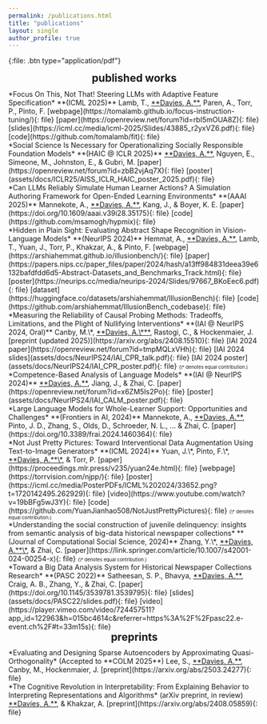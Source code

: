 ```yaml
---
permalink: /publications.html
title: "publications"
layout: single
author_profile: true
---
```


<style type="text/css">
  /* --- PAGE MODIFICATIONS --- */
  /* doing this with the page allows us to take up everything right of the author profile sidebar -- otherwise, twocol is too narrow */
  .page {   
    padding-right: 0px;
  }
  /* enable two-column mode for everything below page title */
  .page__content {
    columns: 2;
    column-gap: 20px;
    /* column-rule: 1px solid #51555d; */
  }
  /* reduce size of the top margin for h2 (## ...) blocks -- the only one changed is the first ome (2em -> 0em); and centering looks nicer here */
  h2 {
    margin: 0em 0 0.5em;
    text-align: center;
  }

  /* --- CUSTOM DIVS --- */
  /* wrap the full page in <div class="twocol">...</div> to enable two-column mode, and use <div class="break"></div> to end a column and begin the next one */
  .twocol {
    columns: 2;
    column-gap: 10px;
    column-fill: balance;
    column-rule: 2px solid #ff44cc;
    padding: 10px;
  }
  /* column break to start the second column */
  .break {
    break-before: column;
  }
</style>

{:file: .btn type="application/pdf"}

## published works

<div id="fit"></div>
*Focus On This, Not That! Steering LLMs with Adaptive Feature Specification*
**(ICML 2025)**          
Lamb, T., <ins>**Davies, A.**</ins>, Paren, A., Torr, P., Pinto, F.                         
[webpage](https://tomalamb.github.io/focus-instruction-tuning/){: file} [paper](https://openreview.net/forum?id=rbI5mOUA8Z){: file} [slides](https://icml.cc/media/icml-2025/Slides/43885_r2yxVZ6.pdf){: file} [code](https://github.com/tomalamb/fit){: file}

<div id="aiss"></div>         
*Social Science Is Necessary for Operationalizing Socially Responsible Foundation Models*
**(HAIC @ ICLR 2025)**        
<ins>**Davies, A.**</ins>, Nguyen, E., Simeone, M., Johnston, E., & Gubri, M.            
[paper](https://openreview.net/forum?id=zbB2vjAq7X){: file} [poster](assets/docs/ICLR25/AISS_ICLR_HAIC_poster_2025.pdf){: file}

<div id="simlearner"></div>
*Can LLMs Reliably Simulate Human Learner Actions? A Simulation Authoring Framework for Open-Ended Learning Environments*
**(AAAI 2025)**         
Mannekote, A., <ins>**Davies, A.**</ins>, Kang, J., & Boyer, K. E.         
[paper](https://doi.org/10.1609/aaai.v39i28.35175){: file} [code](https://github.com/msamogh/hypmix){: file}     

<div id="illusionbench"></div>
*Hidden in Plain Sight: Evaluating Abstract Shape Recognition in Vision-Language Models*
**(NeurIPS 2024)**         
Hemmat, A., <ins>**Davies, A.**</ins>, Lamb, T., Yuan, J., Torr, P., Khakzar, A., & Pinto, F.        
[webpage](https://arshiahemmat.github.io/illusionbench/){: file} [paper](https://papers.nips.cc/paper_files/paper/2024/hash/a13ff984831deea39e6132bafdfdd6d5-Abstract-Datasets_and_Benchmarks_Track.html){: file} [poster](https://neurips.cc/media/neurips-2024/Slides/97667_BKoEec6.pdf){: file} [dataset](https://huggingface.co/datasets/arshiahemmat/IllusionBench){: file} [code](https://github.com/arshiahemmat/IllusionBench_codebase){: file}

<div id="cpreliable"></div>
*Measuring the Reliability of Causal Probing Methods: Tradeoffs, Limitations, and the Plight of Nullifying Interventions*
**(IAI @ NeurIPS 2024, Oral)**         
Canby, M.\*, <ins>**Davies, A.\***</ins>, Rastogi, C., & Hockenmaier, J.      
[preprint (updated 2025)](https://arxiv.org/abs/2408.15510){: file} [IAI 2024 paper](https://openreview.net/forum?id=tmpMQLxVHh){: file} [IAI 2024 slides](assets/docs/NeurIPS24/IAI_CPR_talk.pdf){: file} [IAI 2024 poster](assets/docs/NeurIPS24/IAI_CPR_poster.pdf){: file}     
<span style="font-size:0.67em;">(\* denotes equal contribution.)</span>

<div id="calm"></div>
*Competence-Based Analysis of Language Models*
**(IAI @ NeurIPS 2024)**        
<ins>**Davies, A.**</ins>, Jiang, J., & Zhai, C.        
[paper](https://openreview.net/forum?id=x6ZM5Is2Po){: file} [poster](assets/docs/NeurIPS24/IAI_CALM_poster.pdf){: file}

<div id="wholelearner"></div>
*Large Language Models for Whole-Learner Support: Opportunities and Challenges*
**(Frontiers in AI, 2024)**           
Mannekote, A., <ins>**Davies, A.**</ins>, Pinto, J. D., Zhang, S., Olds, D., Schroeder, N. L., ... & Zhai, C.        
[paper](https://doi.org/10.3389/frai.2024.1460364){: file}

<div id="njpp"></div>
*Not Just Pretty Pictures: Toward Interventional Data Augmentation Using Text-to-Image Generators*
**(ICML 2024)**           
Yuan, J.\*, Pinto, F.\*, <ins>**Davies, A.**\*</ins>, & Torr, P.       
[paper](https://proceedings.mlr.press/v235/yuan24e.html){: file} [webpage](https://torrvision.com/njpp/){: file} [poster](https://icml.cc/media/PosterPDFs/ICML%202024/33652.png?t=1720142495.262929){: file} [video](https://www.youtube.com/watch?v=19bBFg5wJ3Y){: file} [code](https://github.com/YuanJianhao508/NotJustPrettyPictures){: file}     
<span style="font-size:0.67em;">(\* denotes equal contribution.)</span>

<div id="judel2"></div>
*Understanding the social construction of juvenile delinquency: insights from semantic analysis of big-data historical newspaper collections*
**(Journal of Computational Social Science, 2024)**          
Zhang, Y.\*, <ins>**Davies, A.**\*</ins>, & Zhai, C.     
[paper](https://link.springer.com/article/10.1007/s42001-024-00254-x){: file}     
<span style="font-size:0.67em;">(\* denotes equal contribution.)</span>

<div id="judel"></div>
*Toward a Big Data Analysis System for Historical Newspaper Collections Research*
**(PASC 2022)**           
Satheesan, S. P., Bhavya, <ins>**Davies, A.**</ins>, Craig, A. B., Zhang, Y., & Zhai, C.      
[paper](https://doi.org/10.1145/3539781.3539795){: file} [slides](assets/docs/PASC22/slides.pdf){: file} [video](https://player.vimeo.com/video/724457511?app_id=122963&h=015bc4614c&referrer=https%3A%2F%2Fpasc22.e-event.ch%2F#t=33m15s){: file}

<!-- <ins>**Davies, A.**</ins> (2021). *Definitional Templating: A Novel Approach to Modeling the Compositional Semantics of Noun Compounds* (Publication No. UUCS 21-013).       
[senior thesis](https://www.cs.utah.edu/docs/techreports/2021/PDF/UUCS-21-013.pdf){: file} -->

<div class="break"></div>

## preprints

<div id="afa"></div>
*Evaluating and Designing Sparse Autoencoders by Approximating Quasi-Orthogonality*
(Accepted to **COLM 2025**)        
Lee, S., <ins>**Davies, A.**</ins>, Canby, M., Hockenmaier, J.       
[preprint](https://arxiv.org/abs/2503.24277){: file}

<div id="coginterp"></div>
*The Cognitive Revolution in Interpretability: From Explaining Behavior to Interpreting Representations and Algorithms*
(arXiv preprint, in review)        
<ins>**Davies, A.**</ins>, & Khakzar, A.     
[preprint](https://arxiv.org/abs/2408.05859){: file}
